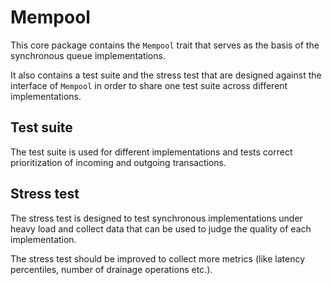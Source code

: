 # Mempool

This core package contains the `Mempool` trait that serves as the basis of the synchronous queue implementations.

It also contains a test suite and the stress test that are designed against the interface of `Mempool` in order to share one test suite across 
different implementations.

## Test suite

The test suite is used for different implementations and tests correct prioritization of incoming and outgoing transactions.

## Stress test

The stress test is designed to test synchronous implementations under heavy load and collect data that can be used to judge the quality of each implementation.

The stress test should be improved to collect more metrics (like latency percentiles, number of drainage operations etc.).
